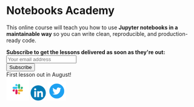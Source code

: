 <head>
  <link rel="stylesheet" href="_static/custom-theme.css">
</head>

# Notebooks Academy

This online course will teach you how to use **Jupyter notebooks in a maintainable way** so you can write clean, reproducible, and production-ready code.

<div id="newsletter">

<div class="newsletter-copy"><b>Subscribe to get the lessons delivered as soon as they're out:</b></div>

<div id="revue-embed">
  <form action="https://www.getrevue.co/profile/ploomber/add_subscriber" method="post" id="revue-form" name="revue-form"  target="_blank">
  <div class="revue-form-group" id="email-text-field">
    <input class="revue-form-field" placeholder="Your email address" type="email" name="member[email]" id="member_email">
  </div>
  <div class="revue-form-actions" id="submit-btn">
    <input type="submit" value="Subscribe" name="member[subscribe]" id="member_submit">
  </div>
  </form>
</div>


<div class="newsletter-copy">First lesson out in August!</div>

</div>


<div class="center">
    <a href="https://ploomber.io/community"><img src="_static/slack.png" width="60" height="60" class="social"></a>
  <a href="https://linkedin.com/companies/ploomber"><img src="_static/Linkedin.png" width="40" height="40" class="social"></a>
  <a href="https://twitter.com/ploomber"><img src="_static/Twitter.png" width="50" height="50" class="social"></a>
</div>
